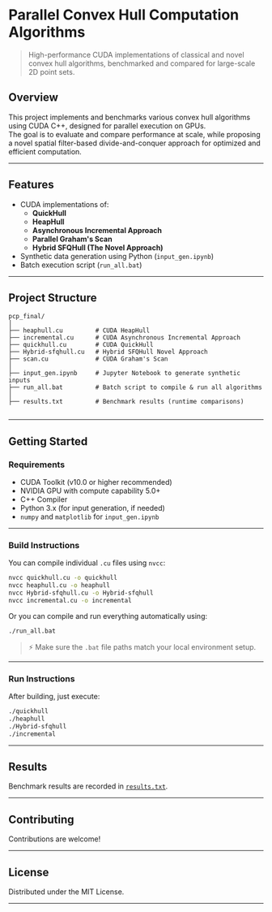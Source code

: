 # Parallel Convex Hull Computation Algorithms

> High-performance CUDA implementations of classical and novel convex hull algorithms, benchmarked and compared for large-scale 2D point sets.

## Overview

This project implements and benchmarks various convex hull algorithms using CUDA C++, designed for parallel execution on GPUs.  
The goal is to evaluate and compare performance at scale, while proposing a novel spatial filter-based divide-and-conquer approach for optimized and efficient computation.

---

## Features

- CUDA implementations of:
  - **QuickHull**
  - **HeapHull**
  - **Asynchronous Incremental Approach**
  - **Parallel Graham's Scan**
  - **Hybrid SFQHull (The Novel Approach)**
- Synthetic data generation using Python (`input_gen.ipynb`)
- Batch execution script (`run_all.bat`)
  
---

## Project Structure

```plaintext
pcp_final/
│
├── heaphull.cu         # CUDA HeapHull
├── incremental.cu      # CUDA Asynchronous Incremental Approach
├── quickhull.cu        # CUDA QuickHull
├── Hybrid-sfqhull.cu   # Hybrid SFQHull Novel Approach
├── scan.cu             # CUDA Graham's Scan
│
├── input_gen.ipynb     # Jupyter Notebook to generate synthetic inputs
├── run_all.bat         # Batch script to compile & run all algorithms
│
├── results.txt         # Benchmark results (runtime comparisons)
       
```

---

## Getting Started

### Requirements

- CUDA Toolkit (v10.0 or higher recommended)
- NVIDIA GPU with compute capability 5.0+
- C++ Compiler
- Python 3.x (for input generation, if needed)
- `numpy` and `matplotlib` for `input_gen.ipynb`

---

### Build Instructions

You can compile individual `.cu` files using `nvcc`:

```bash
nvcc quickhull.cu -o quickhull
nvcc heaphull.cu -o heaphull
nvcc Hybrid-sfqhull.cu -o Hybrid-sfqhull
nvcc incremental.cu -o incremental
```

Or you can compile and run everything automatically using:

```bash
./run_all.bat
```

> ⚡ Make sure the `.bat` file paths match your local environment setup.

---

### Run Instructions

After building, just execute:

```bash
./quickhull
./heaphull
./Hybrid-sfqhull
./incremental
```

---

##  Results

Benchmark results are recorded in [`results.txt`](./results.txt).

---

## Contributing

Contributions are welcome!

---

## License

Distributed under the MIT License.  

---
